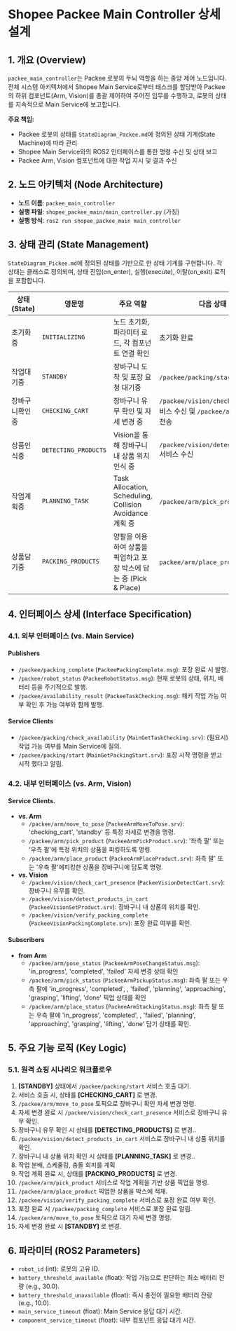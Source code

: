 
# Shopee Packee Main Controller 상세 설계

## 1. 개요 (Overview)

`packee_main_controller`는 Packee 로봇의 두뇌 역할을 하는 중앙 제어 노드입니다. 전체 시스템 아키텍처에서 Shopee Main Service로부터 태스크를 할당받아 Packee의 하위 컴포넌트(Arm, Vision)를 총괄 제어하여 주어진 임무를 수행하고, 로봇의 상태를 지속적으로 Main Service에 보고합니다.

**주요 책임:**
- Packee 로봇의 상태를 `StateDiagram_Packee.md`에 정의된 상태 기계(State Machine)에 따라 관리
- Shopee Main Service와의 ROS2 인터페이스를 통한 명령 수신 및 상태 보고
- Packee Arm, Vision 컴포넌트에 대한 작업 지시 및 결과 수신

## 2. 노드 아키텍처 (Node Architecture)

- **노드 이름**: `packee_main_controller`
- **실행 파일**: `shopee_packee_main/main_controller.py` (가칭)
- **실행 방식**: `ros2 run shopee_packee_main main_controller`

## 3. 상태 관리 (State Management)

`StateDiagram_Pickee.md`에 정의된 상태를 기반으로 한 상태 기계를 구현합니다. 각 상태는 클래스로 정의되며, 상태 진입(on_enter), 실행(execute), 이탈(on_exit) 로직을 포함합니다.

| 상태 (State) | 영문명 | 주요 역할 | 다음 상태 전이 조건 |
|---|---|---|---|
| 초기화중 | `INITIALIZING` | 노드 초기화, 파라미터 로드, 각 컴포넌트 연결 확인 | 초기화 완료 |
| 작업대기중 | `STANDBY` | 장바구니 도착 및 포장 요청 대기중 | `/packee/packing/start` 서비스 수신 |
| 장바구니확인중 | `CHECKING_CART` | 장바구니 유무 확인 및 자세 변경 중 | `/packee/vision/check_cart_presence` 서비스 수신 및 `/packee/arm/pose_status` 토픽 전송 |
| 상품인식중 | `DETECTING_PRODUCTS` | Vision을 통해 장바구니 내 상품 위치 인식 중 | `/packee/vision/detect_products_in_cart` 서비스 수신 |
| 작업계획중 | `PLANNING_TASK` | Task Allocation, Scheduling, Collision Avoidance 계획 중 | `/packee/arm/pick_product` 서비스 수신 |
| 상품담기중 | `PACKING_PRODUCTS` | 양팔을 이용하여 상품을 픽업하고 포장 박스에 담는 중 (Pick & Place) | `packee/arm/place_product` 서비스 수신 |

## 4. 인터페이스 상세 (Interface Specification)

### 4.1. 외부 인터페이스 (vs. Main Service)

#### Publishers
- `/packee/packing_complete` (`PackeePackingComplete.msg`): 포장 완료 시 발행.
- `/packee/robot_status` (`PackeeRobotStatus.msg`): 현재 로봇의 상태, 위치, 배터리 등을 주기적으로 발행.
- `/packee/availability_result` (`PackeeTaskChecking.msg`): 패키 작업 가능 여부 확인 후 가능 여부와 함께 발행.

#### Service Clients
- `/packee/packing/check_availability` (`MainGetTaskChecking.srv`): (필요시) 작업 가능 여부를 Main Service에 질의.
- `/packee/packing/start` (`MainGetPackingStart.srv`): 포장 시작 명령을 받고 시작 했다고 알림.

### 4.2. 내부 인터페이스 (vs. Arm, Vision)

#### Service Clients.
- **vs. Arm**
  - `/packee/arm/move_to_pose` (`PackeeArmMoveToPose.srv`): 'checking_cart', 'standby' 등 특정 자세로 변경을 명령.
  - `/packee/arm/pick_product` (`PackeeArmPickProduct.srv`): '좌측 팔' 또는 '우측 팔'에 특정 위치의 상품을 피킹하도록 명령.
  - `/packee/arm/place_product` (`PackeeArmPlaceProduct.srv`): 좌측 팔' 또는 '우측 팔'에피킹한 상품을 장바구니에 담도록 명령.
- **vs. Vision**
  - `/packee/vision/check_cart_presence` (`PackeeVisionDetectCart.srv`): 장바구니 유무를 확인.
  - `/packee/vision/detect_products_in_cart` (`PackeeVisionSetProduct.srv`): 장바구니 내 상품의 위치를 확인.
  - `/packee/vision/verify_packing_complete` (`PackeeVisionPackingComplete.srv`): 포장 완료 여부를 확인.

#### Subscribers
- **from Arm**
  - `/packee/arm/pose_status` (`PackeeArmPoseChangeStatus.msg`): 'in_progress', 'completed', 'failed' 자세 변경 상태 확인
  - `/packee/arm/pick_status` (`PickeeArmPickupStatus.msg`): 좌측 팔 또는 우측 팔에 'in_progress', 'completed', , 'failed', 'planning', 'approaching', 'grasping', 'lifting', 'done' 픽업 상태를 확인
  - `/packee/arm/place_status` (`PackeeArmStackingStatus.msg`): 좌측 팔 또는 우측 팔에 'in_progress', 'completed', , 'failed', 'planning', 'approaching', 'grasping', 'lifting', 'done'  담기 상태를 확인.

## 5. 주요 기능 로직 (Key Logic)

### 5.1. 원격 쇼핑 시나리오 워크플로우
1.  **[STANDBY]** 상태에서 `/packee/packing/start` 서비스 호출 대기.
2.   서비스 호출 시, 상태를 **[CHECKING_CART]** 로 변경.
3.  `/packee/arm/move_to_pose` 토픽으로 장바구니 확인 자세 변경 명령.
4.  자세 변경 완료 시 `/packee/vision/check_cart_presence` 서비스로 장바구니 유무 확인.
5.  장바구니 유무 확인 시 상태를 **[DETECTING_PRODUCTS]**  로 변경..
6.  `/packee/vision/detect_products_in_cart` 서비스로 장바구니 내 상품 위치를 확인.
7.  장바구니 내 상품 위치 확인 시 상태를 **[PLANNING_TASK]**  로 변경..
8.  작업 분배, 스케줄링, 충돌 회피를 계획
9.  작업 계획 완료 시, 상태를 **[PACKING_PRODUCTS]** 로 변경.
10. `/packee/arm/pick_product`  서비스로 작업 계획을 기반 상품 픽업을 명령.
11. `/packee/arm/place_product` 픽업한 상품을 박스에 적재.
12. `/packee/vision/verify_packing_complete` 서비스로 포장 완료 여부 확인.
13. 포장 완료 시 `/packee/packing_complete` 서비스로 포장 완료 알림.
14. `/packee/arm/move_to_pose` 토픽으로 대기 자세 변경 명령.
15. 자세 변경 완료 시 **[STANDBY]** 로 변경.

## 6. 파라미터 (ROS2 Parameters)

- `robot_id` (int): 로봇의 고유 ID.
- `battery_threshold_available` (float): 작업 가능으로 판단하는 최소 배터리 잔량 (e.g., 30.0).
- `battery_threshold_unavailable` (float): 즉시 충전이 필요한 배터리 잔량 (e.g., 10.0).
- `main_service_timeout` (float): Main Service 응답 대기 시간.
- `component_service_timeout` (float): 내부 컴포넌트 응답 대기 시간.
